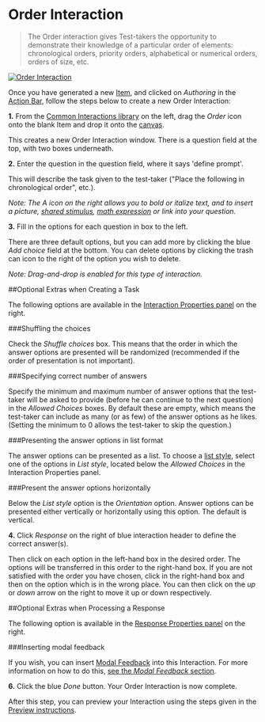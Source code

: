 <!--
created_at: 2016-12-15
authors:         
    - "Catherine Pease"
--> 

# Order Interaction

>The Order interaction gives Test-takers the opportunity to demonstrate their knowledge of a particular order of elements: chronological orders, priority orders, alphabetical or numerical orders, orders of size, etc.

[![Order Interaction](https://img.youtube.com/vi/ocF1RrjKZTI/hqdefault.jpg)](https://youtube.com/watch?v=ocF1RrjKZTI&rel=0 "Order Interaction")

Once you have generated a new [Item](../appendix/glossary.md#item), and clicked on *Authoring* in the [Action Bar](../appendix/glossary.md#action-bar), follow the steps below to create a new Order Interaction:

**1.** From the [Common Interactions library](../appendix/glossary.md#common-interactions-library) on the left, drag the *Order* icon onto the blank Item and drop it onto the [canvas](../appendix/glossary.md#canvas).

This creates a new Order Interaction window. There is a question field at the top, with two boxes underneath.

**2.** Enter the question in the question field, where it says 'define prompt'.

This will describe the task given to the test-taker ("Place the following in chronological order", etc.). 

*Note: The A icon on the right allows you to bold or italize text, and to insert a picture, [shared stimulus](../appendix/glossary.md#shared-stimulus), [math expression](../appendix/glossary.md#math-expression) or link into your question.*

**3.** Fill in the options for each question in box to the left.

There are three default options, but you can add more by clicking the blue *Add choice* field at the bottom. You can delete options by clicking the trash can icon to the right of the option you wish to delete.

*Note: Drag-and-drop is enabled for this type of interaction.*

<aside class="optional-extras">
##Optional Extras when Creating a Task

The following options are available in the [Interaction Properties panel](../appendix/glossary.md#interaction-properties-panel) on the right.

###Shuffling the choices

Check the *Shuffle choices* box. This means that the order in which the answer options are presented will be randomized (recommended if the order of presentation is not important).

###Specifying correct number of answers

Specify the minimum and maximum number of answer options that the test-taker will be asked to provide (before he can continue to the next question) in the *Allowed Choices* boxes. By default these are empty, which means the test-taker can include as many (or as few) of the answer options as he likes. (Setting the minimum to 0 allows the test-taker to skip the question.)

###Presenting the answer options in list format

The answer options can be presented as a list. To choose a [list style](../appendix/glossary.md#list-style), select one of the options in *List style*, located below the *Allowed Choices* in the Interaction Properties panel.

###Present the answer options horizontally

Below the *List style* option is the *Orientation* option. Answer options can be presented either vertically or horizontally using this option. The default is vertical.
</aside>

**4.** Click *Response* on the right of blue interaction header to define the correct answer(s).

Then click on each option in the left-hand box in the desired order. The options will be transferred in this order to the right-hand box. If you are not satisfied with the order you have chosen, click in the right-hand box and then on the option which is in the wrong place. You can then click on the *up* or *down* arrow on the right to move it up or down respectively.

<aside class="optional-extras">
##Optional Extras when Processing a Response

The following option is available in the [Response Properties panel](../appendix/glossary.md#response-properties-panel) on the right.

###Inserting modal feedback

If you wish, you can insert [Modal Feedback](../appendix/glossary.md#modal-feedback) into this Interaction. For more information on how to do this, [see the *Modal Feedback* section](../items/modal-feedback.md).
</aside>


**6.** Click the blue *Done* button. Your Order Interaction is now complete.

After this step, you can preview your Interaction using the steps given in the [Preview instructions](../items/preview.md).
